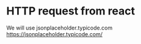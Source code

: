# HTTP request from react

We will use jsonplaceholder.typicode.com <https://jsonplaceholder.typicode.com/>
